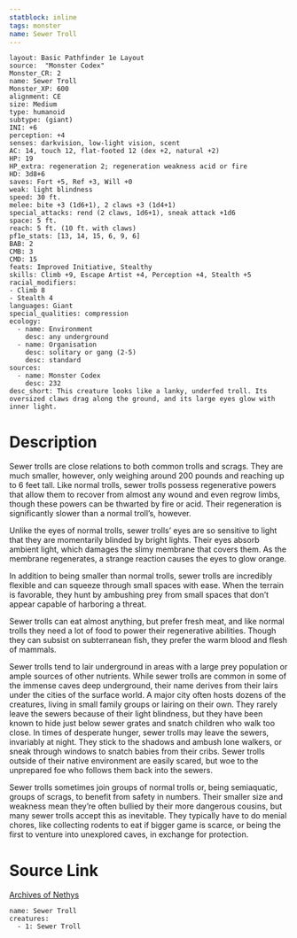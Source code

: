 ```yaml
---
statblock: inline
tags: monster
name: Sewer Troll
---
```

```statblock
layout: Basic Pathfinder 1e Layout
source:  "Monster Codex"
Monster_CR: 2
name: Sewer Troll
Monster_XP: 600
alignment: CE
size: Medium
type: humanoid
subtype: (giant)
INI: +6
perception: +4
senses: darkvision, low-light vision, scent
AC: 14, touch 12, flat-footed 12 (dex +2, natural +2)
HP: 19
HP_extra: regeneration 2; regeneration weakness acid or fire
HD: 3d8+6
saves: Fort +5, Ref +3, Will +0
weak: light blindness
speed: 30 ft.
melee: bite +3 (1d6+1), 2 claws +3 (1d4+1)
special_attacks: rend (2 claws, 1d6+1), sneak attack +1d6
space: 5 ft.
reach: 5 ft. (10 ft. with claws)
pf1e_stats: [13, 14, 15, 6, 9, 6]
BAB: 2
CMB: 3
CMD: 15
feats: Improved Initiative, Stealthy
skills: Climb +9, Escape Artist +4, Perception +4, Stealth +5
racial_modifiers:
- Climb 8
- Stealth 4
languages: Giant
special_qualities: compression
ecology:
  - name: Environment
    desc: any underground
  - name: Organisation
    desc: solitary or gang (2-5)
    desc: standard
sources:
  - name: Monster Codex
    desc: 232
desc_short: This creature looks like a lanky, underfed troll. Its oversized claws drag along the ground, and its large eyes glow with inner light.
```
# Description
Sewer trolls are close relations to both common trolls and scrags. They are much smaller, however, only weighing around 200 pounds and reaching up to 6 feet tall. Like normal trolls, sewer trolls possess regenerative powers that allow them to recover from almost any wound and even regrow limbs, though these powers can be thwarted by fire or acid. Their regeneration is significantly slower than a normal troll’s, however.

Unlike the eyes of normal trolls, sewer trolls’ eyes are so sensitive to light that they are momentarily blinded by bright lights. Their eyes absorb ambient light, which damages the slimy membrane that covers them. As the membrane regenerates, a strange reaction causes the eyes to glow orange.

In addition to being smaller than normal trolls, sewer trolls are incredibly flexible and can squeeze through small spaces with ease. When the terrain is favorable, they hunt by ambushing prey from small spaces that don’t appear capable of harboring a threat.

Sewer trolls can eat almost anything, but prefer fresh meat, and like normal trolls they need a lot of food to power their regenerative abilities. Though they can subsist on subterranean fish, they prefer the warm blood and flesh of mammals.

Sewer trolls tend to lair underground in areas with a large prey population or ample sources of other nutrients. While sewer trolls are common in some of the immense caves deep underground, their name derives from their lairs under the cities of the surface world. A major city often hosts dozens of the creatures, living in small family groups or lairing on their own. They rarely leave the sewers because of their light blindness, but they have been known to hide just below sewer grates and snatch children who walk too close. In times of desperate hunger, sewer trolls may leave the sewers, invariably at night. They stick to the shadows and ambush lone walkers, or sneak through windows to snatch babies from their cribs. Sewer trolls outside of their native environment are easily scared, but woe to the unprepared foe who follows them back into the sewers.

Sewer trolls sometimes join groups of normal trolls or, being semiaquatic, groups of scrags, to benefit from safety in numbers. Their smaller size and weakness mean they’re often bullied by their more dangerous cousins, but many sewer trolls accept this as inevitable. They typically have to do menial chores, like collecting rodents to eat if bigger game is scarce, or being the first to venture into unexplored caves, in exchange for protection.
# Source Link
[Archives of Nethys](https://aonprd.com/MonsterDisplay.aspx?ItemName=Sewer%20Troll)
```encounter-table
name: Sewer Troll
creatures:
  - 1: Sewer Troll
```
